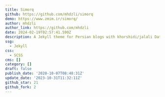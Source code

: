 ```yaml
---
title: Simorq
github: https://github.com/mhdzli/simorq
demo: https://www.zmim.ir/simorq/
author: mhdzli
author_link: https://github.com/mhdzli
date: 2024-02-19T02:57:41.590Z
description: A Jekyll theme for Persian blogs with khorshidi/jalali Date support.
ssg:
  - Jekyll
css:
  - SCSS
cms: []
category: []
draft: false
publish_date: '2020-10-07T08:48:31Z'
update_date: '2023-10-31T11:32:11Z'
github_star: 21
github_fork: 2
---
```

